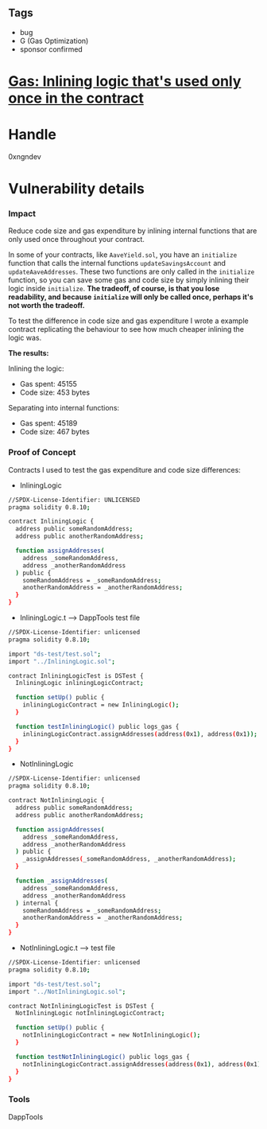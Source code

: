 ## Tags

- bug
- G (Gas Optimization)
- sponsor confirmed

# [Gas: Inlining logic that's used only once in the contract](https://github.com/code-423n4/2021-12-sublime-findings/issues/40) 

# Handle

0xngndev


# Vulnerability details

### Impact

Reduce code size and gas expenditure by inlining internal functions that are only used once throughout your contract.

In some of your contracts, like `AaveYield.sol`, you have an `initialize` function that calls the internal functions `updateSavingsAccount` and `updateAaveAddresses`. These two functions are only called in the `initialize` function, so you can save some gas and code size by simply inlining their logic inside `initialize`. **The tradeoff, of course, is that you lose readability, and because `initialize` will only be called once, perhaps it's not worth the tradeoff.**

To test the difference in code size and gas expenditure I wrote a example contract replicating the behaviour to see how much cheaper inlining the logic was.

**The results:**

Inlining the logic:

- Gas spent: 45155
- Code size: 453 bytes

Separating into internal functions:

- Gas spent: 45189
- Code size: 467 bytes

### Proof of Concept

Contracts I used to test the gas expenditure and code size differences:

- InliningLogic

```bash
//SPDX-License-Identifier: UNLICENSED
pragma solidity 0.8.10;

contract InliningLogic {
  address public someRandomAddress;
  address public anotherRandomAddress;

  function assignAddresses(
    address _someRandomAddress,
    address _anotherRandomAddress
  ) public {
    someRandomAddress = _someRandomAddress;
    anotherRandomAddress = _anotherRandomAddress;
  }
}
```

- InliningLogic.t —> DappTools test file

```bash
//SPDX-License-Identifier: unlicensed
pragma solidity 0.8.10;

import "ds-test/test.sol";
import "../InliningLogic.sol";

contract InliningLogicTest is DSTest {
  InliningLogic inliningLogicContract;

  function setUp() public {
    inliningLogicContract = new InliningLogic();
  }

  function testInliningLogic() public logs_gas {
    inliningLogicContract.assignAddresses(address(0x1), address(0x1));
  }
}
```

- NotInliningLogic

```bash
//SPDX-License-Identifier: unlicensed
pragma solidity 0.8.10;

contract NotInliningLogic {
  address public someRandomAddress;
  address public anotherRandomAddress;

  function assignAddresses(
    address _someRandomAddress,
    address _anotherRandomAddress
  ) public {
    _assignAddresses(_someRandomAddress, _anotherRandomAddress);
  }

  function _assignAddresses(
    address _someRandomAddress,
    address _anotherRandomAddress
  ) internal {
    someRandomAddress = _someRandomAddress;
    anotherRandomAddress = _anotherRandomAddress;
  }
}
```

- NotInliningLogic.t —> test file

```bash
//SPDX-License-Identifier: unlicensed
pragma solidity 0.8.10;

import "ds-test/test.sol";
import "../NotInliningLogic.sol";

contract NotInliningLogicTest is DSTest {
  NotInliningLogic notInliningLogicContract;

  function setUp() public {
    notInliningLogicContract = new NotInliningLogic();
  }

  function testNotInliningLogic() public logs_gas {
    notInliningLogicContract.assignAddresses(address(0x1), address(0x1));
  }
}
```

### Tools

DappTools


